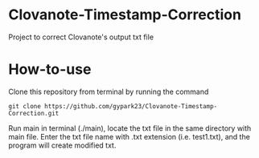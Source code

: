 # Clovanote-Timestamp-Correction
Project to correct Clovanote's output txt file


# How-to-use
Clone this repository from terminal by running the command
```
git clone https://github.com/gypark23/Clovanote-Timestamp-Correction.git
```

Run main in terminal (./main), locate the txt file in the same directory with main file. 
Enter the txt file name with .txt extension (i.e. test1.txt), and the program will create modified txt.
